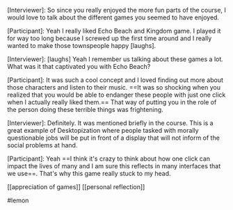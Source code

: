 [Interviewer]: So since you really enjoyed the more fun parts of the course, I would love to talk about the different games you seemed to have enjoyed.

[Participant]: Yeah I really liked Echo Beach and Kingdom game. I played it for way too long because I screwed up the first time around and I really wanted to make those townspeople happy [laughs].

[Interviewer]: [laughs] Yeah I remember us talking about these games a lot. What was it that captivated you with Echo Beach?

[Participant]: It was such a cool concept and I loved finding out more about those characters and listen to their music. ==It was so shocking when you realized that you would be able to endanger these people with just one click when I actually really liked them.== That way of putting you in the role of the person doing these terrible things was frightening.

[Interviewer]: Definitely. It was mentioned briefly in the course. This is a great example of Desktopization where people tasked with morally questionable jobs will be put in front of a display that will not inform of the social problems at hand. 

[Participant]: Yeah ==I think it's crazy to think about how one click can impact the lives of many and I am sure this reflects in many interfaces that we use==. That's why this game really stuck to my head.

[[appreciation of games]]
[[personal reflection]]

#lemon 